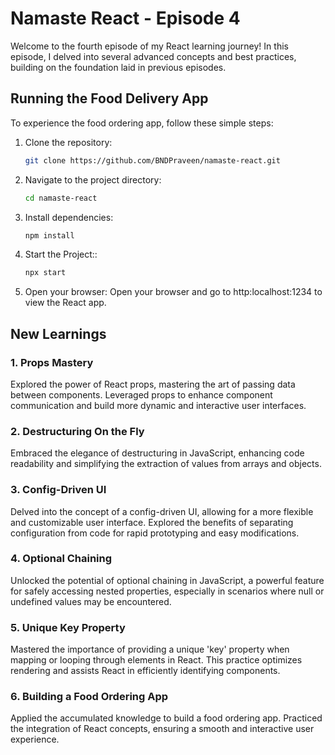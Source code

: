 # Namaste React - Episode 4

Welcome to the fourth episode of my React learning journey! In this episode, I delved into several advanced concepts and best practices, building on the foundation laid in previous episodes.

## Running the Food Delivery App

To experience the food ordering app, follow these simple steps:

1. Clone the repository:

   ```bash
   git clone https://github.com/BNDPraveen/namaste-react.git

   ```

2. Navigate to the project directory:

   ```bash
   cd namaste-react

   ```

3. Install dependencies:

   ```bash
   npm install

   ```

4. Start the Project::

   ```bash
   npx start

   ```

5. Open your browser:
   Open your browser and go to http:localhost:1234 to view the React app.

## New Learnings

### 1. Props Mastery

Explored the power of React props, mastering the art of passing data between components. Leveraged props to enhance component communication and build more dynamic and interactive user interfaces.

### 2. Destructuring On the Fly

Embraced the elegance of destructuring in JavaScript, enhancing code readability and simplifying the extraction of values from arrays and objects.

### 3. Config-Driven UI

Delved into the concept of a config-driven UI, allowing for a more flexible and customizable user interface. Explored the benefits of separating configuration from code for rapid prototyping and easy modifications.

### 4. Optional Chaining

Unlocked the potential of optional chaining in JavaScript, a powerful feature for safely accessing nested properties, especially in scenarios where null or undefined values may be encountered.

### 5. Unique Key Property

Mastered the importance of providing a unique 'key' property when mapping or looping through elements in React. This practice optimizes rendering and assists React in efficiently identifying components.

### 6. Building a Food Ordering App

Applied the accumulated knowledge to build a food ordering app. Practiced the integration of React concepts, ensuring a smooth and interactive user experience.
